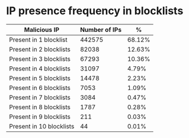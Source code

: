 # IP presence frequency in blocklists
| Malicious IP | Number of IPs | % |
|----|----|----|
| Present in 1 blocklist | 442575 | 68.12% |
| Present in 2 blocklists | 82038 | 12.63% |
| Present in 3 blocklists | 67293 | 10.36% |
| Present in 4 blocklists | 31097 | 4.79% |
| Present in 5 blocklists | 14478 | 2.23% |
| Present in 6 blocklists | 7053 | 1.09% |
| Present in 7 blocklists | 3084 | 0.47% |
| Present in 8 blocklists | 1787 | 0.28% |
| Present in 9 blocklists | 211 | 0.03% |
| Present in 10 blocklists | 44 | 0.01% |
